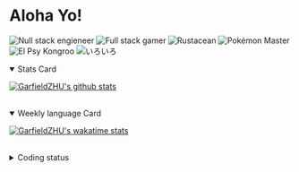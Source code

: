 # Aloha Yo!

![Null stack engieneer](https://img.shields.io/badge/-Null_stack_engineer-a890f0)
![Full stack gamer](https://img.shields.io/badge/-Full_stack_gamer-78c850)
![Rustacean](https://img.shields.io/badge/-Rustacean-f74c00)
![Pokémon Master](https://img.shields.io/badge/-Pokémon_Master-f8d030)
![El Psy Kongroo](https://img.shields.io/badge/-El_Psy_Kongroo-6890f0)
![いろいろ](https://img.shields.io/badge/-いろいろ-f85888)


<details open>
<summary>Stats Card</summary>
 
[![GarfieldZHU's github stats](https://github-readme-stats.vercel.app/api?username=GarfieldZHU&show_icons=true&theme=tokyonight)](https://github.com/anuraghazra/github-readme-stats)
 
</details>

<br/>

<details open>
<summary>Weekly language Card</summary>
 
[![GarfieldZHU's wakatime stats](https://github-readme-stats.vercel.app/api/wakatime?username=AlohaYo&theme=nightowl&layout=compact)](https://github.com/GarfieldZHU/GarfieldZHU)


<br/>

</details>

<details>

<summary>Coding status</summary>

<br/>

<!--START_SECTION:waka-->
**🐱 My Github Data** 

> 🏆 375 Contributions in the Year 2021
 > 
> 📦 485.7 kB Used in Github's Storage 
 > 
> 🚫 Not Opted to Hire
 > 
> 📜 61 Public Repositories 
 > 
> 🔑 33 Private Repositories  
 > 
**I'm a Night 🦉** 

```text
🌞 Morning    63 commits     ██░░░░░░░░░░░░░░░░░░░░░░░   10.26% 
🌆 Daytime    157 commits    ██████░░░░░░░░░░░░░░░░░░░   25.57% 
🌃 Evening    271 commits    ███████████░░░░░░░░░░░░░░   44.14% 
🌙 Night      123 commits    █████░░░░░░░░░░░░░░░░░░░░   20.03%

```


📊 **This Week I Spent My Time On** 

```text
💬 Programming Languages: 
TypeScript               5 hrs 51 mins       ██████████░░░░░░░░░░░░░░░   41.48% 
Markdown                 2 hrs 13 mins       ████░░░░░░░░░░░░░░░░░░░░░   15.73% 
JavaScript               2 hrs 7 mins        ███░░░░░░░░░░░░░░░░░░░░░░   15.07% 
JSON                     1 hr 26 mins        ██░░░░░░░░░░░░░░░░░░░░░░░   10.15% 
SCSS                     38 mins             █░░░░░░░░░░░░░░░░░░░░░░░░   4.59%

🔥 Editors: 
VS Code                  13 hrs 5 mins       ███████████████████████░░   92.72% 
IntelliJ                 1 hr 1 min          █░░░░░░░░░░░░░░░░░░░░░░░░   7.28%

💻 Operating System: 
Mac                      12 hrs 50 mins      ██████████████████████░░░   90.96% 
Windows                  1 hr 16 mins        ██░░░░░░░░░░░░░░░░░░░░░░░   9.04%

```


 Last Updated on 01/07/2021
<!--END_SECTION:waka-->

</details>

